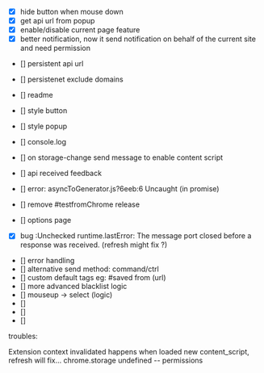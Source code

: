 - [x] hide button when mouse down
- [x] get api url from popup
- [x] enable/disable current page feature
- [x] better notification, now it send notification on behalf of the current site and need permission
- [] persistent api url
- [] persistenet exclude domains
- [] readme
- [] style button
- [] style popup
- [] console.log
- [] on storage-change send message to enable content script
- [] api received feedback
- [] error: asyncToGenerator.js?6eeb:6 Uncaught (in promise) 
- [] remove #testfromChrome
release

- [] options page
- [x] bug :Unchecked runtime.lastError: The message port closed before a response was received.
 (refresh might fix ?)
- [] error handling
- [] alternative send method: command/ctrl
- [] custom default tags eg: #saved from (url)
- [] more advanced blacklist logic
- [] mouseup -> select (logic)
- []
- []
- []

troubles:

Extension context invalidated happens when loaded new content_script, refresh will fix...
chrome.storage undefined -- permissions
